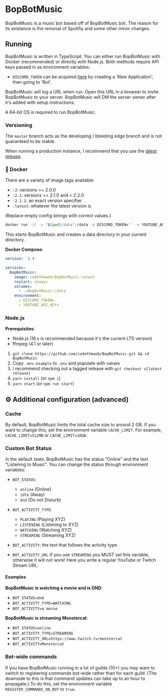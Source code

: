 # BopBotMusic

BopBotMusic is a music bot based off of BopBotMusic bot. The reason for its existance is the removal of Spotifiy and some other minor changes.


## Running

BopBotMusic is written in TypeScript. You can either run BopBotMusic with Docker (recommended) or directly with Node.js. Both methods require API keys passed in as environment variables:

- `DISCORD_TOKEN` can be acquired [here](https://discordapp.com/developers/applications) by creating a 'New Application', then going to 'Bot'.

BopBotMusic will log a URL when run. Open this URL in a browser to invite BopBotMusic to your server. BopBotMusic will DM the server owner after it's added with setup instructions.

A 64-bit OS is required to run BopBotMusic.

### Versioning

The `master` branch acts as the developing / bleeding edge branch and is not guaranteed to be stable.

When running a production instance, I recommend that you use the [latest release](https://github.com/codetheweb/BopBotMusic/releases/).


### 🐳 Docker

There are a variety of image tags available:
- `:2`: versions >= 2.0.0
- `:2.1`: versions >= 2.1.0 and < 2.2.0
- `:2.1.1`: an exact version specifier
- `:latest`: whatever the latest version is

(Replace empty config strings with correct values.)

```bash
docker run -it -v "$(pwd)/data":/data -e DISCORD_TOKEN='' -e YOUTUBE_API_KEY='' codetheweb/BopBotMusic:latest
```

This starts BopBotMusic and creates a data directory in your current directory.

**Docker Compose**:

```yaml
version: '3.4'

services:
  BopBotMusic:
    image: codetheweb/BopBotMusic:latest
    restart: always
    volumes:
      - ./BopBotMusic:/data
    environment:
      - DISCORD_TOKEN=
      - YOUTUBE_API_KEY=
```

### Node.js

**Prerequisites**:
* Node.js (16.x is recommended because it's the current LTS version)
* ffmpeg (4.1 or later)

1. `git clone https://github.com/codetheweb/BopBotMusic.git && cd BopBotMusic`
2. Copy `.env.example` to `.env` and populate with values
3. I recommend checking out a tagged release with `git checkout v[latest release]`
4. `yarn install` (or `npm i`)
5. `yarn start` (or `npm run start`)

## ⚙️ Additional configuration (advanced)

### Cache

By default, BopBotMusic limits the total cache size to around 2 GB. If you want to change this, set the environment variable `CACHE_LIMIT`. For example, `CACHE_LIMIT=512MB` or `CACHE_LIMIT=10GB`.

### Custom Bot Status

In the default state, BopBotMusic has the status "Online" and the text "Listening to Music". You can change the status through environment variables:

- `BOT_STATUS`:
  - `online` (Online)
  - `idle` (Away)
  - `dnd` (Do not Disturb)

- `BOT_ACTIVITY_TYPE`:
  - `PLAYING` (Playing XYZ)
  - `LISTENING` (Listening to XYZ)
  - `WATCHING` (Watching XYZ)
  - `STREAMING` (Streaming XYZ)

- `BOT_ACTIVITY`: the text that follows the activity type

- `BOT_ACTIVITY_URL` If you use `STREAMING` you MUST set this variable, otherwise it will not work! Here you write a regular YouTube or Twitch Stream URL.

#### Examples

**BopBotMusic is watching a movie and is DND**:
- `BOT_STATUS=dnd`
- `BOT_ACTIVITY_TYPE=WATCHING`
- `BOT_ACTIVITY=a movie`

**BopBotMusic is streaming Monstercat**:
- `BOT_STATUS=online`
- `BOT_ACTIVITY_TYPE=STREAMING`
- `BOT_ACTIVITY_URL=https://www.twitch.tv/monstercat`
- `BOT_ACTIVITY=Monstercat`

### Bot-wide commands

If you have BopBotMusic running in a lot of guilds (10+) you may want to switch to registering commands bot-wide rather than for each guild. (The downside to this is that command updates can take up to an hour to propagate.) To do this, set the environment variable `REGISTER_COMMANDS_ON_BOT` to `true`.
